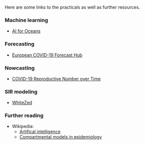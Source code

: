 ---
---

Here are some links to the practicals as well as further resources.

### Machine learning
- [AI for Oceans](https://code.org/oceans)

### Forecasting
- [European COVID-19 Forecast Hub](https://covid19forecasthub.eu/)

### Nowcasting
- [COVID-19 Reproductive Number over Time](https://epiforecasts.io/covid/)

### SIR modeling
- [WhiteZed](https://cartwrig.ht/apps/whitezed/)

### Further reading

- Wikipedia:
    - [Artifical intelligence](https://en.wikipedia.org/wiki/Artificial_intelligence)
    - [Compartmental models in epidemiology](https://en.wikipedia.org/wiki/Compartmental_models_in_epidemiology)
